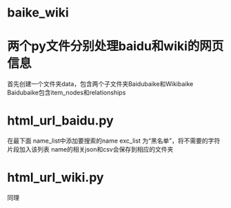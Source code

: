 # baike_wiki
# 两个py文件分别处理baidu和wiki的网页信息
首先创建一个文件夹data，包含两个子文件夹Baidubaike和Wikibaike
Baidubaike包含item_nodes和relationships

# html_url_baidu.py
在最下面 name_list中添加要搜索的name
exc_list 为“黑名单”，将不需要的字符片段加入该列表
name的相关json和csv会保存到相应的文件夹

# html_url_wiki.py
同理
